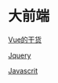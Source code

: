 # 大前端

[Vue的干货](Vue的干货/Vue的干货.md "Vue的干货")

[Jquery](Jquery/Jquery.md "Jquery")

[Javascrit](Javascrit/Javascrit.md "Javascrit")
